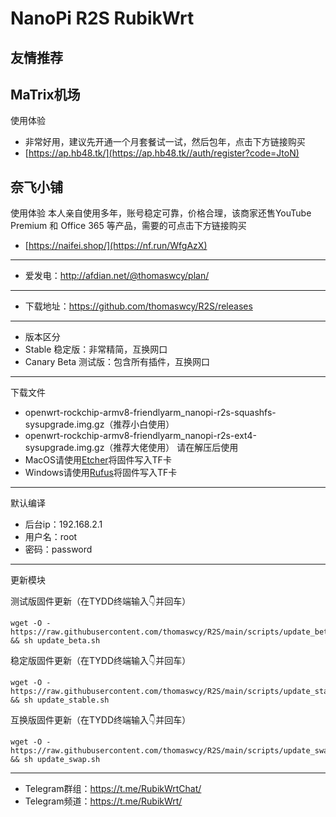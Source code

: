 # NanoPi R2S RubikWrt
## 友情推荐
## MaTrix机场
使用体验
- 非常好用，建议先开通一个月套餐试一试，然后包年，点击下方链接购买
- [https://ap.hb48.tk/](https://ap.hb48.tk//auth/register?code=JtoN)
## 奈飞小铺
使用体验
本人亲自使用多年，账号稳定可靠，价格合理，该商家还售YouTube Premium 和 Office 365 等产品，需要的可点击下方链接购买 
- [https://naifei.shop/](https://nf.run/WfgAzX)

------------------
- 爱发电：http://afdian.net/@thomaswcy/plan/
----------------------------------------------------------------------------------------
- 下载地址：https://github.com/thomaswcy/R2S/releases
---------------------
- 版本区分
- Stable 稳定版：非常精简，互换网口
- Canary Beta 测试版：包含所有插件，互换网口
-------------------------------------------
下载文件
- openwrt-rockchip-armv8-friendlyarm_nanopi-r2s-squashfs-sysupgrade.img.gz（推荐小白使用）
- openwrt-rockchip-armv8-friendlyarm_nanopi-r2s-ext4-sysupgrade.img.gz（推荐大佬使用）
请在解压后使用
- MacOS请使用[Etcher](https://www.balena.io/etcher/)将固件写入TF卡
- Windows请使用[Rufus](https://rufus.ie/)将固件写入TF卡
------------------------------------------------------------
默认编译

- 后台ip：192.168.2.1
- 用户名：root
- 密码：password

--------------------------------------------------------------------------------------------------------------------------------

更新模块

测试版固件更新（在TYDD终端输入👇并回车）
```
wget -O - https://raw.githubusercontent.com/thomaswcy/R2S/main/scripts/update_beta.sh && sh update_beta.sh
```
稳定版固件更新（在TYDD终端输入👇并回车）
```
wget -O - https://raw.githubusercontent.com/thomaswcy/R2S/main/scripts/update_stable.sh && sh update_stable.sh
```
互换版固件更新（在TYDD终端输入👇并回车）
```
wget -O - https://raw.githubusercontent.com/thomaswcy/R2S/main/scripts/update_swap.sh && sh update_swap.sh
```
---------------------------------------
- Telegram群组：https://t.me/RubikWrtChat/
- Telegram频道：https://t.me/RubikWrt/
